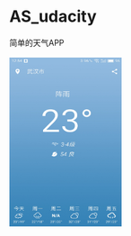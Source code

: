 # AS_udacity
简单的天气APP
<br>
<br>
<img src="https://github.com/Lans/AS_udacity/blob/master/S60626-125429.jpg" width="200" height="300"/>
